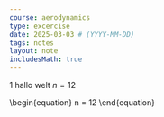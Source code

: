 ```yaml
---
course: aerodynamics
type: excercise
date: 2025-03-03 # (YYYY-MM-DD)
tags: notes
layout: note
includesMath: true
---
```

1
hallo welt $n = 12$

\begin{equation}
    n = 12
\end{equation}
